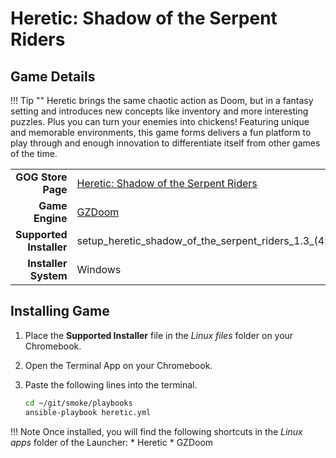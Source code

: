 # Heretic: Shadow of the Serpent Riders

## Game Details

!!! Tip  ""
    Heretic brings the same chaotic action as Doom, but in a fantasy setting and introduces new concepts like inventory and more interesting puzzles.  Plus you can turn your enemies into chickens!  Featuring unique and memorable environments, this game forms delivers a fun platform to play through and enough innovation to differentiate itself from other games of the time.

|  |  |
|--:|:--|
| **GOG Store Page** | [Heretic: Shadow of the Serpent Riders](https://www.gog.com/en/game/heretic_shadow_of_the_serpent_riders) |
| **Game Engine** | [GZDoom](https://zdoom.org/index) |
| **Supported Installer** | setup_heretic_shadow_of_the_serpent_riders_1.3_(42801).exe |
| **Installer System** | Windows |

## Installing Game
1. Place the **Supported Installer** file in the *Linux files* folder on your Chromebook.
1. Open the Terminal App on your Chromebook.
1. Paste the following lines into the terminal.

   ~~~bash
   cd ~/git/smoke/playbooks
   ansible-playbook heretic.yml
   ~~~
!!! Note
    Once installed, you will find the following shortcuts in the *Linux apps* folder of the Launcher:
    * Heretic
    * GZDoom
